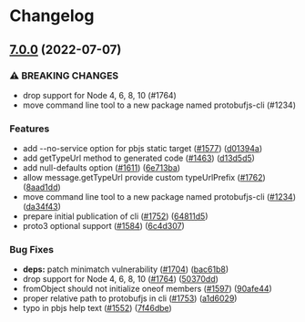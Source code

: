 # Changelog

## [7.0.0](https://github.com/protobufjs/protobuf.js/compare/v6.10.2...v7.0.0) (2022-07-07)


### ⚠ BREAKING CHANGES

* drop support for Node 4, 6, 8, 10 (#1764)
* move command line tool to a new package named protobufjs-cli (#1234)

### Features

* add --no-service option for pbjs static target ([#1577](https://github.com/protobufjs/protobuf.js/issues/1577)) ([d01394a](https://github.com/protobufjs/protobuf.js/commit/d01394a1463062824c066b653aad53c449752202))
* add getTypeUrl method to generated code ([#1463](https://github.com/protobufjs/protobuf.js/issues/1463)) ([d13d5d5](https://github.com/protobufjs/protobuf.js/commit/d13d5d5688052e366aa2e9169f50dfca376b32cf))
* add null-defaults option ([#1611](https://github.com/protobufjs/protobuf.js/issues/1611)) ([6e713ba](https://github.com/protobufjs/protobuf.js/commit/6e713baf54bd987ae52cbf92a4f2742c70201dc0))
* allow message.getTypeUrl provide custom typeUrlPrefix ([#1762](https://github.com/protobufjs/protobuf.js/issues/1762)) ([8aad1dd](https://github.com/protobufjs/protobuf.js/commit/8aad1dd994b1fc1f23bd71adf3a81b7a5616b210))
* move command line tool to a new package named protobufjs-cli ([#1234](https://github.com/protobufjs/protobuf.js/issues/1234)) ([da34f43](https://github.com/protobufjs/protobuf.js/commit/da34f43ccd51ad97017e139f137521782f5ef119))
* prepare initial publication of cli ([#1752](https://github.com/protobufjs/protobuf.js/issues/1752)) ([64811d5](https://github.com/protobufjs/protobuf.js/commit/64811d5878c31e4a86a39da5fec6aea35da22fcd))
* proto3 optional support ([#1584](https://github.com/protobufjs/protobuf.js/issues/1584)) ([6c4d307](https://github.com/protobufjs/protobuf.js/commit/6c4d30716a9a756dcdc21d64f9c9d069315fc5b1))


### Bug Fixes

* **deps:** patch minimatch vulnerability ([#1704](https://github.com/protobufjs/protobuf.js/issues/1704)) ([bac61b8](https://github.com/protobufjs/protobuf.js/commit/bac61b8c2757804bbb9c5fa0f8bc6a7bcf0bb374))
* drop support for Node 4, 6, 8, 10 ([#1764](https://github.com/protobufjs/protobuf.js/issues/1764)) ([50370dd](https://github.com/protobufjs/protobuf.js/commit/50370dd7747a0986e83ddbe51c54b97033af5ead))
* fromObject should not initialize oneof members ([#1597](https://github.com/protobufjs/protobuf.js/issues/1597)) ([90afe44](https://github.com/protobufjs/protobuf.js/commit/90afe4412de8070b0c0681e5905a6e0213072a85))
* proper relative path to protobufjs in cli ([#1753](https://github.com/protobufjs/protobuf.js/issues/1753)) ([a1d6029](https://github.com/protobufjs/protobuf.js/commit/a1d60292ecb22fcf89c493c562ae07ab10ef49c9))
* typo in pbjs help text ([#1552](https://github.com/protobufjs/protobuf.js/issues/1552)) ([7f46dbe](https://github.com/protobufjs/protobuf.js/commit/7f46dbeb538a6277035a896e1ab5e1a070e28681))
